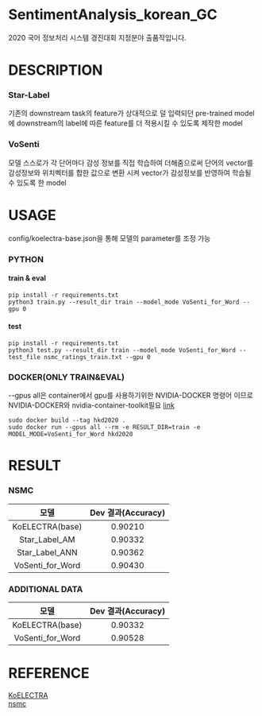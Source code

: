 # SentimentAnalysis_korean_GC   
2020 국어 정보처리 시스템 경진대회 지정분야 출품작입니다.   

# DESCRIPTION   

### Star-Label    
기존의 downstream task의 feature가 상대적으로 덜 입력되던 pre-trained model에 downstream의 label에 따른 feature를 더 적용시킬 수 있도록 제작한 model   

### VoSenti   
모델 스스로가 각 단어마다 감성 정보를 직접 학습하여 더해줌으로써 단어의 vector를 감성정보와 위치벡터를 합한 값으로 변환 시켜 vector가 감성정보를 반영하여 학습될 수 있도록 한 model

# USAGE   
config/koelectra-base.json을 통해 모델의 parameter를 조정 가능   
### PYTHON   
#### train & eval    
```
pip install -r requirements.txt   
python3 train.py --result_dir train --model_mode VoSenti_for_Word --gpu 0
```   

#### test    
```
pip install -r requirements.txt   
python3 test.py --result_dir train --model_mode VoSenti_for_Word --test_file nsmc_ratings_train.txt --gpu 0
```   

### DOCKER(ONLY TRAIN&EVAL)   
--gpus all은 container에서 gpu를 사용하기위한 NVIDIA-DOCKER 명령어 이므로 NVIDIA-DOCKER와 nvidia-container-toolkit필요 [link](https://github.com/NVIDIA/nvidia-docker/blob/master/README.md#quickstart)
```
sudo docker build --tag hkd2020 .   
sudo docker run --gpus all --rm -e RESULT_DIR=train -e MODEL_MODE=VoSenti_for_Word hkd2020
```   

# RESULT   
### NSMC   
|모델|Dev 결과(Accuracy)|
|:---:|:---:|
|KoELECTRA(base)|0.90210|
|Star_Label_AM|0.90332|
|Star_Label_ANN|0.90362|
|VoSenti_for_Word|0.90430|


### ADDITIONAL DATA   
|모델|Dev 결과(Accuracy)|
|:---:|:---:|
|KoELECTRA(base)|0.90332|
|VoSenti_for_Word|0.90528|

# REFERENCE     
[KoELECTRA](https://github.com/monologg/KoELECTRA)   
[nsmc](https://github.com/e9t/nsmc)
